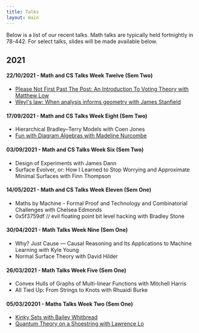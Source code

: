 ```yaml
---
title: Talks
layout: main
---
```


Below is a list of our recent talks. Math talks are typically held fortnightly in 78-442. For select talks, slides will be made available below. 

## 2021

#### 22/10/2021 - Math and CS Talks Week Twelve (Sem Two)
 * [Please Not First Past The Post: An Introduction To Voting Theory with Matthew Low](/assets/slides/2021/Voting-Matthew-Low.pdf)
 * [Weyl's law: When analysis informs geometry with James Stanfield](/assets/slides/2021/Weyls-Law-James-Stanfield.pdf)

#### 17/09/2021 - Math and CS Talks Week Eight (Sem Two)
 * Hierarchical Bradley–Terry Models with Coen Jones
 * [Fun with Diagram Algebras with Madeline Nurcombe](/assets/slides/2021/Fun-With-Diagram-Algebras-Madeline-Nurcombe.pdf)

#### 03/09/2021 - Math and CS Talks Week Six (Sem Two)
 * Design of Experiments with James Dann
 * Surface Evolver, or: How I Learned to Stop Worrying and Approximate Minimal Surfaces with Finn Thompson

#### 14/05/2021 - Math and CS Talks Week Eleven (Sem One)
 * Maths by Machine - Formal Proof and Technology and Combinatorial Challenges with Chelsea Edmonds 
 * 0x5f3759df // evil floating point bit level hacking with Bradley Stone

#### 30/04/2021 - Math Talks Week Nine (Sem One)
 * Why? Just Cause — Causal Reasoning and Its Applications to Machine Learning with Kyle Young
 * Normal Surface Theory with David Hilder

#### 26/03/2021 - Math Talks Week Five (Sem One)
 * Convex Hulls of Graphs of Multi-linear Functions with Mitchell Harris
 * All Tied Up: From Strings to Knots with Rhuaidi Burke

#### 05/03/20201 - Maths Talks Week Two (Sem One)
 * [Kinky Sets with Bailey Whitbread](/assets/slides/2021/Kinky-Sets-Bailey-Whitbread.pdf)
 * [Quantum Theory on a Shoestring with Lawrence Lo](/assets/slides/2021/Quantum-Theory-in-a-Shoe-String-Lawrence-Lo.pdf)

